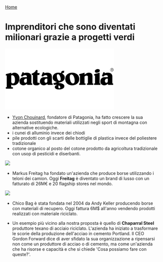 [Home](milionari.html)

# Imprenditori che sono diventati milionari grazie a progetti verdi

<img src="patagonia.png"  height="200">

- [Yvon Chouinard](patagonia.md), fondatore di Patagonia, ha fatto crescere la sua azienda sostituendo materiali utilizzati negli sport di montagna con alternative ecologiche.
- i cunei di alluminio invece dei chiodi
- pile prodotti con gli scarti delle bottiglie di plastica invece del poliestere tradizionale
- cotone organico al posto del cotone prodotto da agricoltura tradizionale con usop di pesticidi e diserbanti.

<img src="freitag.png" height="100">

- Markus Freitag ha fondato un'azienda che produce borse utilizzando i teloni dei camion. Oggi **Freitag** è diventato un brand di lusso con un fatturato di 26M€ e 20 flagship stores nel mondo.

<img src="ChicoBag.png" height="100">

- Chico Bag è stata fondata nel 2004 da Andy Keller producendo borse con materiali di recupero. Oggi fattura 6M$ all'anno vendendo prodotti realizzati con materiale riciclato. 

- Un esempio più vicino alla nostra proposta è quello di **Chaparral Steel** produttore texano di acciaio riciclato. L'azienda ha iniziato a trasformare le scorie della produzione dell'acciao in cemento Portland. Il CEO Gordon Forward dice di aver sfidato la sua organizzazione a ripensarsi non come un produttore di acciao o di cemento, ma come un'azienda che ha risorse e capacità e che si chiede 'Cosa possiamo fare con queste?'. 
